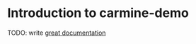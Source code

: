 # Introduction to carmine-demo

TODO: write [great documentation](http://jacobian.org/writing/great-documentation/what-to-write/)
